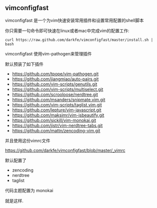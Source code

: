 ## vimconfigfast

vimconfigfast 是一个为vim快速安装常用插件和设置常用配置的shell脚本

你只需要一句命令即可快速在linux或者mac中完成vim的配置工作:

```
curl https://raw.github.com/darkfe/vimconfigfast/master/install.sh | bash
```

vimconfigfast 使用vim-pathogen来管理插件

默认预装了如下插件
* https://github.com/tpope/vim-pathogen.git 
* https://github.com/jiangmiao/auto-pairs.git 
* https://github.com/vim-scripts/genutils.git 
* https://github.com/vim-scripts/multiselect.git 
* https://github.com/scrooloose/nerdtree.git 
* https://github.com/msanders/snipmate.vim.git
* https://github.com/vim-scripts/taglist.vim.git 
* https://github.com/lepture/vim-javascript.git 
* https://github.com/maksimr/vim-jsbeautify.git 
* https://github.com/sickill/vim-monokai.git 
* https://github.com/jistr/vim-nerdtree-tabs.git 
* https://github.com/mattn/zencoding-vim.git

并且使用这份vimrc文件

<https://github.com/darkfe/vimconfigfast/blob/master/_vimrc>

默认配置了

* zencoding
* nerdtree
* taglist

代码主题配置为
monokai

就是这样.
